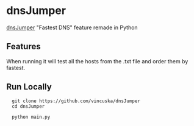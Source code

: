 # dnsJumper
[dnsJumper](https://www.sordum.org/7952/dns-jumper-v2/) "Fastest DNS" feature remade in Python

## Features

When running it will test all the hosts from the .txt file and order them by fastest.

## Run Locally

```batch
  git clone https://github.com/vincuska/dnsJumper
  cd dnsJumper
```

```batch
  python main.py
```
